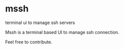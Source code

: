 # mssh
terminal ui to manage ssh servers

Mssh is a terminal based UI to manage ssh connection.

<script src="https://asciinema.org/a/3KInkmzneXOYs5Sk04kZkrC1b.js" id="asciicast-3KInkmzneXOYs5Sk04kZkrC1b" async></script>
Feel free to contribute.
